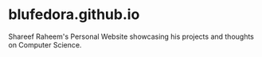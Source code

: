 # blufedora.github.io
Shareef Raheem's Personal Website showcasing his projects and thoughts on Computer Science.
